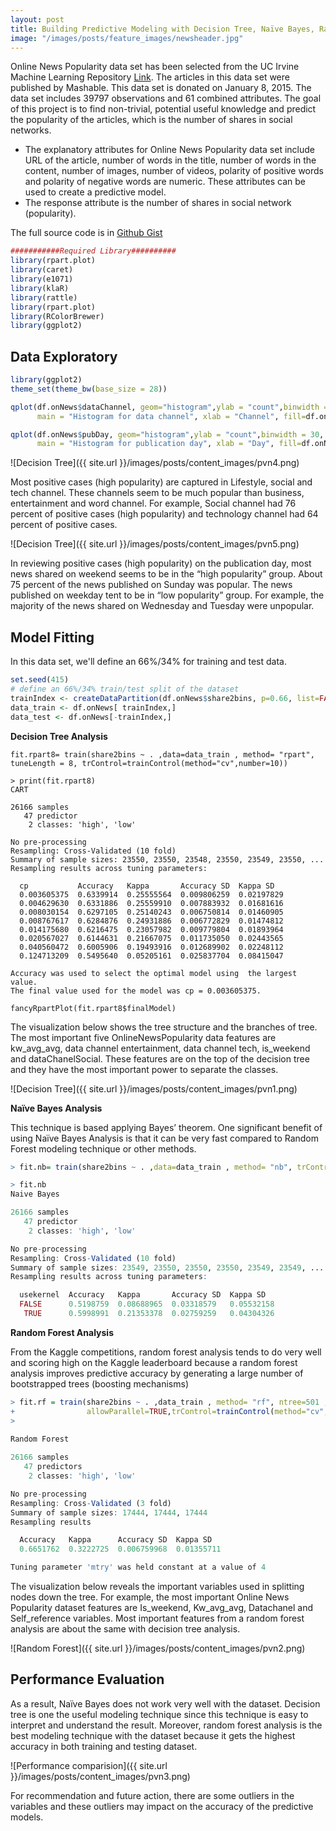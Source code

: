 ```yaml
---
layout: post
title: Building Predictive Modeling with Decision Tree, Naïve Bayes, Random forest in R.
image: "/images/posts/feature_images/newsheader.jpg"
---
```


Online News Popularity data set has been selected from the UC Irvine Machine Learning Repository [Link](https://archive.ics.uci.edu/ml/datasets/Online+News+Popularity). The articles in this data set were published by Mashable. This data set is donated on January 8, 2015. The data set includes 39797 observations and 61 combined attributes. The goal of this project is to find non-trivial, potential useful knowledge and predict the popularity of the articles, which is the number of shares in social networks.


* The explanatory attributes for Online News Popularity data set include URL of the article, number of words in the title, number of words in the content, number of images, number of videos, polarity of positive words and polarity of negative words are numeric. These attributes can be used to create a predictive model.
* The response attribute is the number of shares in social network (popularity).

The full source code is in [Github Gist](https://gist.github.com/Lanbig/9c365cbd372c0d7aed81011338893e91)

```R
###########Required Library##########
library(rpart.plot)
library(caret)
library(e1071)
library(klaR)
library(rattle)
library(rpart.plot)
library(RColorBrewer)
library(ggplot2)
```

## Data Exploratory
```R
library(ggplot2)
theme_set(theme_bw(base_size = 28))

qplot(df.onNews$dataChannel, geom="histogram",ylab = "count",binwidth = 30,
      main = "Histogram for data channel", xlab = "Channel", fill=df.onNews$share2bins ) 

qplot(df.onNews$pubDay, geom="histogram",ylab = "count",binwidth = 30,
      main = "Histogram for publication day", xlab = "Day", fill=df.onNews$share2bins ) 
```
![Decision Tree]({{ site.url }}/images/posts/content_images/pvn4.png)

Most positive cases (high popularity) are captured in Lifestyle, social and tech channel. These channels seem to be much popular than business, entertainment and word channel. For example, Social channel had 76 percent of positive cases (high popularity) and technology channel had 64 percent of positive cases. 


![Decision Tree]({{ site.url }}/images/posts/content_images/pvn5.png)

In reviewing positive cases (high popularity) on the publication day, most news shared on weekend seems to be in the “high popularity” group. About 75 percent of the news published on Sunday was popular. The news published on weekday tent to be in “low popularity” group. For example, the majority of the news shared on Wednesday and Tuesday were unpopular.


## Model Fitting

In this data set, we'll define an 66%/34% for training and test data.

```R
set.seed(415)
# define an 66%/34% train/test split of the dataset
trainIndex <- createDataPartition(df.onNews$share2bins, p=0.66, list=FALSE)
data_train <- df.onNews[ trainIndex,]
data_test <- df.onNews[-trainIndex,]
```

**Decision Tree Analysis**


```
fit.rpart8= train(share2bins ~ . ,data=data_train , method= "rpart", tuneLength = 8, trControl=trainControl(method="cv",number=10))

> print(fit.rpart8)
CART 

26166 samples
   47 predictor
    2 classes: 'high', 'low' 

No pre-processing
Resampling: Cross-Validated (10 fold) 
Summary of sample sizes: 23550, 23550, 23548, 23550, 23549, 23550, ... 
Resampling results across tuning parameters:

  cp           Accuracy   Kappa       Accuracy SD  Kappa SD  
  0.003605375  0.6339914  0.25555564  0.009806259  0.02197829
  0.004629630  0.6331886  0.25559910  0.007883932  0.01681616
  0.008030154  0.6297105  0.25140243  0.006750814  0.01460905
  0.008767617  0.6284876  0.24931886  0.006772829  0.01474812
  0.014175680  0.6216475  0.23057982  0.009779804  0.01893964
  0.020567027  0.6144631  0.21667075  0.011735050  0.02443565
  0.040560472  0.6005906  0.19493916  0.012689902  0.02248112
  0.124713209  0.5495640  0.05205161  0.025837704  0.08415047

Accuracy was used to select the optimal model using  the largest value.
The final value used for the model was cp = 0.003605375.

fancyRpartPlot(fit.rpart8$finalModel)
```
The visualization below shows the tree structure and the branches of tree. The most important five OnlineNewsPopularity data features are kw_avg_avg, data channel entertainment, data channel tech, is_weekend and dataChanelSocial. These features are on the top of the decision tree and they have the most important power to separate the classes.

![Decision Tree]({{ site.url }}/images/posts/content_images/pvn1.png)


**Naïve Bayes Analysis**

This technique is based applying Bayes’ theorem. One significant benefit of using Naïve Bayes Analysis is that it can be very fast compared to Random Forest modeling technique or other methods. 

```R
> fit.nb= train(share2bins ~ . ,data=data_train , method= "nb", trControl=trainControl(method="cv",number=10))

> fit.nb
Naive Bayes 

26166 samples
   47 predictor
    2 classes: 'high', 'low' 

No pre-processing
Resampling: Cross-Validated (10 fold) 
Summary of sample sizes: 23549, 23550, 23550, 23550, 23549, 23549, ... 
Resampling results across tuning parameters:

  usekernel  Accuracy   Kappa       Accuracy SD  Kappa SD  
  FALSE      0.5198759  0.08688965  0.03318579   0.05532158
   TRUE      0.5998991  0.21353378  0.02759259   0.04304326

```

**Random Forest Analysis**

From the Kaggle competitions, random forest analysis tends to do very well and scoring high on the Kaggle leaderboard because a random forest analysis improves predictive accuracy by generating a large number of bootstrapped trees (boosting mechanisms)

```R
> fit.rf = train(share2bins ~ . ,data_train , method= "rf", ntree=501 , tuneGrid = data.frame(mtry = 4), 
+                allowParallel=TRUE,trControl=trainControl(method="cv",number=10) )
> 
 
Random Forest 

26166 samples
   47 predictors
    2 classes: 'high', 'low' 

No pre-processing
Resampling: Cross-Validated (3 fold) 
Summary of sample sizes: 17444, 17444, 17444 
Resampling results

  Accuracy   Kappa      Accuracy SD  Kappa SD  
  0.6651762  0.3222725  0.006759968  0.01355711

Tuning parameter 'mtry' was held constant at a value of 4
```
The visualization below reveals the important variables used in splitting nodes down the tree.  For example, the most important Online News Popularity dataset features are Is_weekend, Kw_avg_avg, Datachanel and Self_reference variables. Most important features from a random forest analysis are about the same with decision tree analysis. 

![Random Forest]({{ site.url }}/images/posts/content_images/pvn2.png)



## Performance Evaluation
As a result, Naïve Bayes does not work very well with the dataset. Decision tree is one the useful modeling technique since this technique is easy to interpret and understand the result. Moreover, random forest analysis is the best modeling technique with the dataset because it gets the highest accuracy in both training and testing dataset.

![Performance comparision]({{ site.url }}/images/posts/content_images/pvn3.png)

For recommendation and future action, there are some outliers in the variables and these outliers may impact on the accuracy of the predictive models. 

